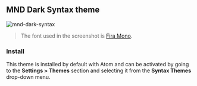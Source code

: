 ## MND Dark Syntax theme

![mnd-dark-syntax](https://user-images.githubusercontent.com/238929/40553597-5f741518-6000-11e8-9068-70dfc5008b54.png)

> The font used in the screenshot is [Fira Mono](https://github.com/mozilla/Fira).

### Install

This theme is installed by default with Atom and can be activated by going to the __Settings > Themes__ section and selecting it from the __Syntax Themes__ drop-down menu.

